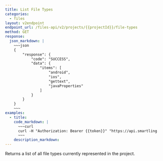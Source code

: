 ```yaml
---
title: List File Types
categories:
  - files
layout: v2endpoint
endpoint_url: /files-api/v2/projects/{{projectId}}/file-types
method: GET        
response:
  json_markdown: |
    ~~~json
    {
        "response": {
            "code": "SUCCESS",
            "data": {
                "items": [
                    "android",
                    "ios",
                    "gettext",
                    "javaProperties"
                ]
            }
        }
    }
    ~~~
examples:
  - title:
    code_markdown: |
      ~~~curl
      curl -H "Authorization: Bearer {{token}}" "https://api.smartling.com/files-api/v2/projects/{{projectId}}/file-types"
      ~~~
    description_markdown:
---
```


Returns a list of all file types currently represented in the project.